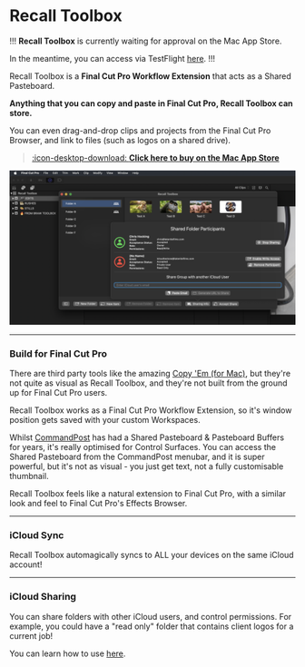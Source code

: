 # Recall Toolbox

!!!
**Recall Toolbox** is currently waiting for approval on the Mac App Store.

In the meantime, you can access via TestFlight [here](https://testflight.apple.com/join/FQTM8nUS).
!!!

Recall Toolbox is a **Final Cut Pro Workflow Extension** that acts as a Shared Pasteboard.

**Anything that you can copy and paste in Final Cut Pro, Recall Toolbox can store.**

You can even drag-and-drop clips and projects from the Final Cut Pro Browser, and link to files (such as logos on a shared drive).

> [:icon-desktop-download: **Click here to buy on the Mac App Store**](/buy/)

![Recall Toolbox Workflow Extension](/static/frontpage.png)

---

### Build for Final Cut Pro

There are third party tools like the amazing [Copy 'Em ​(for Mac)](https://apprywhere.com/ce-mac.html), but they're not quite as visual as Recall Toolbox, and they're not built from the ground up for Final Cut Pro users.

Recall Toolbox works as a Final Cut Pro Workflow Extension, so it's window position gets saved with your custom Workspaces.

Whilst [CommandPost](https://commandpost.io) has had a Shared Pasteboard & Pasteboard Buffers for years, it's really optimised for Control Surfaces. You can access the Shared Pasteboard from the CommandPost menubar, and it is super powerful, but it's not as visual - you just get text, not a fully customisable thumbnail.

Recall Toolbox feels like a natural extension to Final Cut Pro, with a similar look and feel to Final Cut Pro's Effects Browser.

---

### iCloud Sync

Recall Toolbox automagically syncs to ALL your devices on the same iCloud account!

---

### iCloud Sharing

You can share folders with other iCloud users, and control permissions. For example, you could have a "read only" folder that contains client logos for a current job!

You can learn how to use [here](https://recalltoolbox.io/how-to-use/).